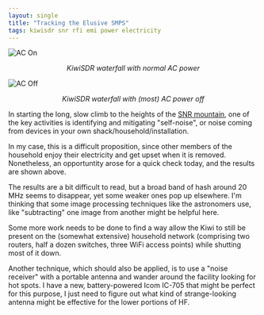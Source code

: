 ```yaml
---
layout: single
title: "Tracking the Elusive SMPS"
tags: kiwisdr snr rfi emi power electricity
---
```


![AC On](/assets/img/Site-2022-02-19-10.04.10.png "Waterfall with AC on")

*<center>KiwiSDR waterfall with normal AC power</center>*

![AC Off](/assets/img/Site-2022-02-19-11.35.00.png "Waterfall with AC off")

*<center>KiwiSDR waterfall with (most) AC power off</center>*

In starting the long, slow climb to the heights of the [SNR
mountain](http://rx.linkfanel.net/snr.html), one of the key activities
is identifying and mitigating "self-noise", or noise coming from
devices in your own shack/household/installation.

In my case, this is a difficult proposition, since other members of
the household enjoy their electricity and get upset when it is
removed. Nonetheless, an opportuntity arose for a quick check today,
and the results are shown above.

The results are a bit difficult to read, but a broad band of hash
around 20 MHz seems to disappear, yet some weaker ones pop up
elsewhere. I'm thinking that some image processing techniques like the
astronomers use, like "subtracting" one image from another might be
helpful here.

Some more work needs to be done to find a way allow the Kiwi to still
be present on the (somewhat extensive) household network (comprising
two routers, half a dozen switches, three WiFi access points) while
shutting most of it down.

Another technique, which should also be applied, is to use a "noise
receiver" with a portable antenna and wander around the facility
looking for hot spots. I have a new, battery-powered Icom IC-705 that
might be perfect for this purpose, I just need to figure out what kind
of strange-looking antenna might be effective for the lower portions
of HF.


